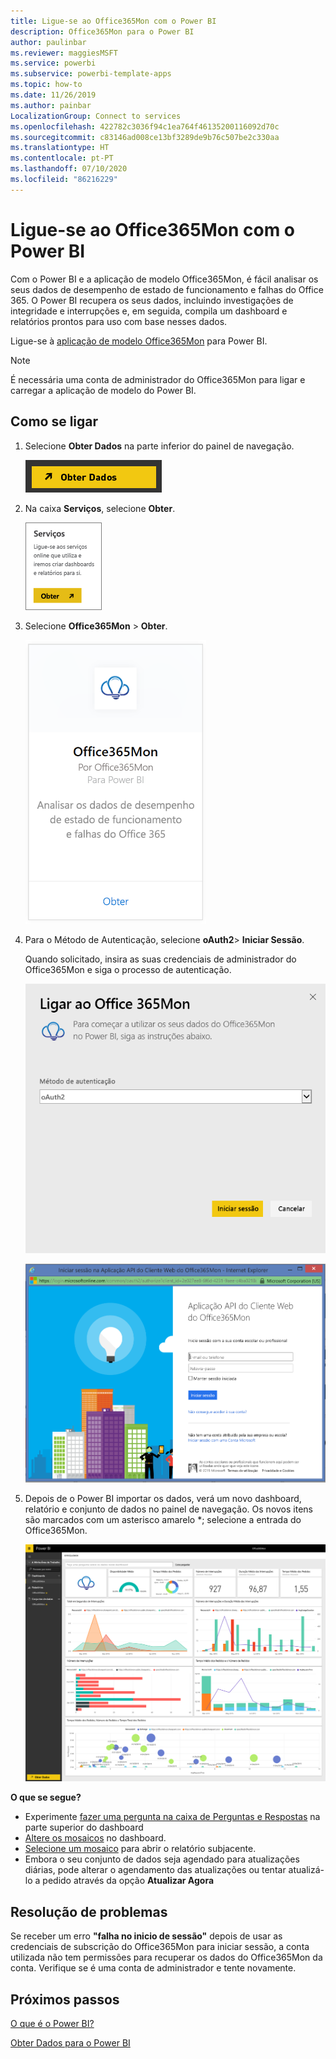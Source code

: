 ```yaml
---
title: Ligue-se ao Office365Mon com o Power BI
description: Office365Mon para o Power BI
author: paulinbar
ms.reviewer: maggiesMSFT
ms.service: powerbi
ms.subservice: powerbi-template-apps
ms.topic: how-to
ms.date: 11/26/2019
ms.author: painbar
LocalizationGroup: Connect to services
ms.openlocfilehash: 422782c3036f94c1ea764f46135200116092d70c
ms.sourcegitcommit: c83146ad008ce13bf3289de9b76c507be2c330aa
ms.translationtype: HT
ms.contentlocale: pt-PT
ms.lasthandoff: 07/10/2020
ms.locfileid: "86216229"
---
```

# <a name="connect-to-office365mon-with-power-bi"></a>Ligue-se ao Office365Mon com o Power BI
Com o Power BI e a aplicação de modelo Office365Mon, é fácil analisar os seus dados de desempenho de estado de funcionamento e falhas do Office 365. O Power BI recupera os seus dados, incluindo investigações de integridade e interrupções e, em seguida, compila um dashboard e relatórios prontos para uso com base nesses dados.

Ligue-se à [aplicação de modelo Office365Mon](https://msit.powerbi.com/groups/me/getapps/services/office365mon.office365mon_powerbi_v3) para Power BI.

>[!NOTE]
>É necessária uma conta de administrador do Office365Mon para ligar e carregar a aplicação de modelo do Power BI.

## <a name="how-to-connect"></a>Como se ligar
1. Selecione **Obter Dados** na parte inferior do painel de navegação.
   
   ![Captura de ecrã a mostrar o botão Obter Dados no painel de navegação.](media/service-connect-to-office365mon/pbi_getdata.png)
2. Na caixa **Serviços**, selecione **Obter**.
   
   ![Captura de ecrã a mostrar a caixa de diálogo Serviços com o botão Obter.](media/service-connect-to-office365mon/pbi_getservices.png) 
3. Selecione **Office365Mon** \> **Obter**.
   
   ![Captura de ecrã a mostrar a caixa de diálogo Office365Mon com a ligação Obter.](media/service-connect-to-office365mon/o365mon.png)
4. Para o Método de Autenticação, selecione **oAuth2**\> **Iniciar Sessão**.
   
   Quando solicitado, insira as suas credenciais de administrador do Office365Mon e siga o processo de autenticação.
   
   ![Captura de ecrã a mostrar a caixa de diálogo Ligar ao Office365Mon com o Auth2 no campo Método de Autenticação.](media/service-connect-to-office365mon/creds.png)
   
   ![Captura de ecrã a mostrar o início de sessão do Office365Mon a pedir as credenciais.](media/service-connect-to-office365mon/creds2.png)
5. Depois de o Power BI importar os dados, verá um novo dashboard, relatório e conjunto de dados no painel de navegação. Os novos itens são marcados com um asterisco amarelo \*; selecione a entrada do Office365Mon.
   
   ![Captura de ecrã a mostrar o painel de navegação no Power B I com o dashboard, o relatório e o conjunto de dados.](media/service-connect-to-office365mon/dashboard4.png)

**O que se segue?**

* Experimente [fazer uma pergunta na caixa de Perguntas e Respostas](../consumer/end-user-q-and-a.md) na parte superior do dashboard
* [Altere os mosaicos](../create-reports/service-dashboard-edit-tile.md) no dashboard.
* [Selecione um mosaico](../consumer/end-user-tiles.md) para abrir o relatório subjacente.
* Embora o seu conjunto de dados seja agendado para atualizações diárias, pode alterar o agendamento das atualizações ou tentar atualizá-lo a pedido através da opção **Atualizar Agora**

## <a name="troubleshooting"></a>Resolução de problemas
Se receber um erro **"falha no inicio de sessão"** depois de usar as credenciais de subscrição do Office365Mon para iniciar sessão, a conta utilizada não tem permissões para recuperar os dados do Office365Mon da conta. Verifique se é uma conta de administrador e tente novamente.

## <a name="next-steps"></a>Próximos passos
[O que é o Power BI?](../fundamentals/power-bi-overview.md)

[Obter Dados para o Power BI](service-get-data.md)
